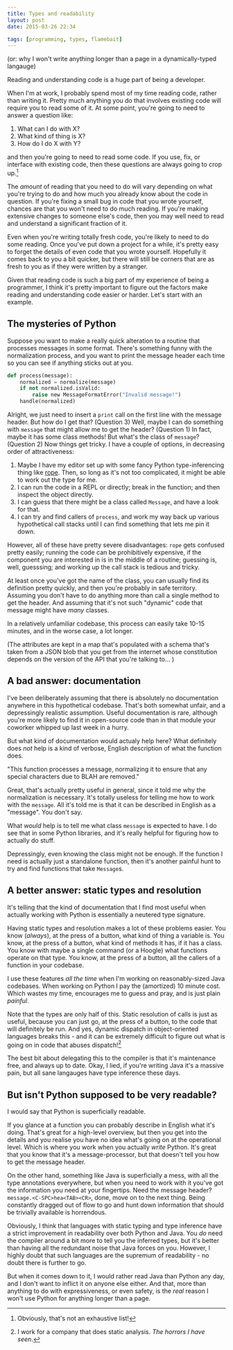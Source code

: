 ```yaml
---
title: Types and readability
layout: post
date: 2015-03-26 22:34

tags: [programming, types, flamebait]
---
```


(or: why I won't write anything longer than a page in a dynamically-typed
langauge)

Reading and understanding code is a huge part of being a developer.

When I'm at work, I probably spend most of my time reading code, rather than
writing it. Pretty much anything you do that involves existing code will require
you to read some of it. At some point, you're going to need to answer a question
like:

1. What can I do with X?
2. What kind of thing is X?
3. How do I do X with Y?

and then you're going to need to read some code. If you use, fix, or
interface with existing code, then these questions are always going to crop
up.[^exhaustive]

[^exhaustive]: Obviously, that's not an exhaustive list!

The *amount* of reading that you need to do will vary depending on what you're
trying to do and how much you already know about the code in
question. If you're fixing a small bug in code that you wrote yourself, chances
are that you won't need to do much reading. If you're making extensive changes
to someone else's code, then you may well need to read and understand a
significant fraction of it.

Even when you're writing totally fresh code, you're likely to need to do some
reading. Once you've put down a project for a while, it's pretty easy to forget
the details of even code that you wrote yourself. Hopefully it comes back to you
a bit quicker, but there will still be corners that are as fresh to you as if
they were written by a stranger.

Given that reading code is such a big part of my experience of being a
programmer, I think it's pretty important to figure out the factors make reading and
understanding code easier or harder. Let's start with an example.

<!-- more -->

## The mysteries of Python ##

Suppose you want to make a really quick alteration to a routine that processes
messages in some format. There's something funny with the normalization
process, and you want to print the message header each time so you can see if
anything sticks out at you. 

```python
def process(message):
    normalized = normalize(message)
    if not normalized.isValid:
        raise new MessageFormatError("Invalid message!")
    handle(normalized)
```

Alright, we just need to insert a `print` call on the first line with the message header. But how
do I get that? (Question 3) Well, maybe I can do something with `message` that
might allow me to get the header? (Question 1) In fact, maybe it has some class
methods! But what's the class of `message`? (Question 2)
Now things get tricky. I have a couple of options, in decreasing order of
attractiveness:

1. Maybe I have my editor set up with some fancy Python type-inferencing thing
like [rope](https://github.com/python-rope/rope). Then, so long as it's not too complicated, it might be able to
work out the type for me.
2. I can run the code in a REPL or directly; break in the function; and then inspect
the object directly.
3. I can guess that there might be a class called `Message`, and have a
look for that.
4. I can try and find callers of `process`, and work my way back up various
hypothetical call stacks until I can find something that lets me pin it down.

However, all of these have pretty severe disadvantages: `rope` gets confused pretty
easily; running the code can be prohibitively expensive, if the component you
are interested in is in the middle of a routine; guessing is, well, guesssing; 
and working up the call stack is tedious and tricky.

At least once you've got the name of the class, you can usually find its
definition pretty quickly, and then you're probably in safe territory. Assuming
you don't have to do anything more than call a single method to get the header.
And assuming that it's not such "dynamic" code that message might have *many*
classes.

In a relatively unfamiliar codebase, this process can easily take 10-15 minutes,
and in the worse case, a lot longer.

(The attributes are kept in a map that's populated with a schema that's taken
from a JSON blob that you get from the internet whose constitution depends on the
version of the API that you're talking to... )

## A bad answer: documentation ##

I've been deliberately assuming that there is absolutely no documentation
anywhere in this hypothetical codebase. That's both somewhat unfair, and a
depressingly realistic assumption. Useful documentation is rare, although you're
more likely to find it in open-source code than in that module your coworker
whipped up last week in a hurry.

But what kind of documentation would actualy help here? What definitely does
*not* help is a kind of verbose, English description of what the function does.

"This function processes a message, normalizing it to ensure that any
special characters due to BLAH are removed."

Great, that's actually pretty useful in general, since it told me why the
normalization is necessary. It's totally useless for telling me how to work with
the `message`. All it's told me is that it can be described in English as a
"message". You don't say.

What *would* help is to tell me what class `message` is expected to have. I do
see that in some Python libraries, and it's really helpful for figuring how to
actually do stuff.

Depressingly, even knowing the class might not be enough. If the function I need
is actually just a standalone function, then it's another painful hunt to try
and find functions that take `Message`s.

## A better answer: static types and resolution ##

It's telling that the kind of documentation that I find most useful when
actually working with Python is essentially a neutered type signature.

Having static types and resolution makes a lot of these problems easier. You
know (*always*), at the press of a button, what kind of thing a variable is. You
know, at the press of a button, what kind of methods it has, if it has a class.
You know with maybe a single command (or a Hoogle) what functions operate on
that type. You know, at the press of a button, all the callers of a function in
your codebase.

I use these features *all the time* when I'm working on reasonably-sized Java
codebases. When working on Python I pay the (amortized) 10 minute cost. Which
wastes my time, encourages me to guess and pray, and is just plain *painful*.

Note that the types are only half of this. Static resolution of calls is
just as useful, because you can just go, at the press of a button, to the code that
will definitely be run. And yes, dynamic dispatch in object-oriented languages
breaks this - and it can be extremely difficult to figure out what is going on
in code that abuses dispatch![^static]

[^static]: I work for a company that does static analysis. *The horrors I have
    seen*.

The best bit about delegating this to the compiler is that it's maintenance
free, and always up to date. Okay, I lied, if you're writing Java it's a massive
pain, but all sane langauges have type inference these days.

## But isn't Python supposed to be very readable? ##

I would say that Python is superficially readable.

If you glance at a function you can probably describe in English what it's
doing. That's great for a high-level overview, but then you get into the details
and you realise you have no idea what's going on at the operational
level. Which is where you work when you actually *write* Python. It's great that you
know that it's a message-processor, but that doesn't tell you how to get the message
header.

On the other hand, something like Java is superficially a mess, with all the
type annotations everywhere, but when you need to work with it you've got the
information you need at your fingertips. Need the message header?
`message.<C-SPC>hea<TAB><CR>`, done, move on to the next thing. Being constantly
dragged out of flow to go and hunt down information that should be trivially
available is horrendous.

Obviously, I think that languages with static typing and type inference have a
strict improvement in readability over both Python and Java. You *do* need the
compiler around a bit more to tell you the inferred types, but it's better than
having all the redundant noise that Java forces on you. However, I highly doubt 
that such languages are the supremum of readability - no doubt there is further
to go.

But when it comes down to it, I would rather read Java than Python any day, and
I don't want to inflict it on anyone else either. And that, more than anything
to do with expressiveness, or even safety, is the *real* reason I won't use Python
for anything longer than a page.
